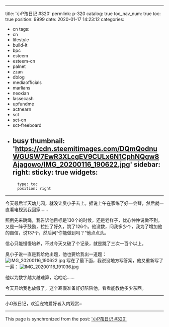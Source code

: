 
---
title: '小P孩日记 #320'
permlink: p-320
catalog: true
toc_nav_num: true
toc: true
position: 9999
date: 2020-01-17 14:23:12
categories:
- cn
tags:
- cn
- lifestyle
- build-it
- bpc
- esteem
- esteem-cn
- palnet
- zzan
- dblog
- mediaofficials
- marlians
- neoxian
- lassecash
- upfundme
- actnearn
- sct
- sct-cn
- sct-freeboard
- busy
thumbnail: 'https://cdn.steemitimages.com/DQmQodnuWGUSW7EwR3XLcgEV9CULx6N1CphNQgw8Ajagowo/IMG_20200116_190622.jpg'
sidebar:
    right:
        sticky: true
widgets:
    -
        type: toc
        position: right
---


今天最后半天幼儿园，就没让臭小子去上。据说上午在家练了好一会琴，然后就一直看电视到我回家……

照例先来跳绳，我告诉他目标是130个的时候，还是老样子，忧心忡忡说做不到。又是一阵子鼓励，拉扯了好久，跳了126个。他没数，问我多少个，我为了增加他的自信，说137个，然后问“你能做到吗？”他点点头。

信心只能慢慢培养，不过今天又破了个记录，就是跳了三次一百个以上。

臭小子说一直是我给他出题，他也要给我出一道题：
![IMG_20200116_190622.jpg](https://cdn.steemitimages.com/DQmQodnuWGUSW7EwR3XLcgEV9CULx6N1CphNQgw8Ajagowo/IMG_20200116_190622.jpg)
写在了最下面，我说没地方写答案，他又重新写了一遍：
![IMG_20200116_191036.jpg](https://cdn.steemitimages.com/DQmSDyqpcRcaafaXB5YP9uRn4wqmymqjjRAo9iWdmnctpTU/IMG_20200116_191036.jpg)

他以为数字越大越难算，哈哈哈……

今天开始我也放假了，这个寒假准备好好陪陪他，看看能教他多少东西。

***

小O孩日记，欢迎宠物爱好者入内观赏~

- - -

This page is synchronized from the post: ['小P孩日记 #320'](https://steemit.com/@julian2013/p-320)
